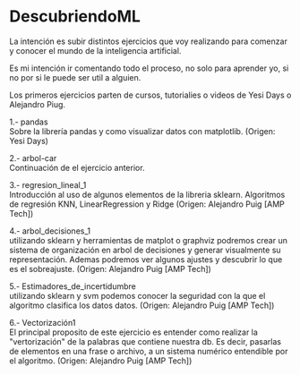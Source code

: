 # DescubriendoML
La intención es subir distintos ejercicios que voy realizando para comenzar y conocer el mundo de la inteligencia artificial.

Es mi intención ir comentando todo el proceso, no solo para aprender yo, si no por si le puede ser util a alguien.

Los primeros ejercicios parten de cursos, tutorialies o videos de Yesi Days o Alejandro Piug.

1.- pandas</br>
Sobre la librería pandas y como visualizar datos con matplotlib. (Origen: Yesi Days)

2.- arbol-car</br>
Continuación de el ejercicio anterior.

3.- regresion_lineal_1</br>
Introducción al uso de algunos elementos de la libreria sklearn. Algoritmos de regresión KNN, LinearRegression y Ridge (Origen: Alejandro Puig [AMP Tech])

4.- arbol_decisiones_1</br>
utilizando sklearn y herramientas de matplot o graphviz podremos crear un sistema de organización en arbol de decisiones y generar visualmente su representación. Ademas podremos ver algunos ajustes y descubrir lo que es el sobreajuste. (Origen: Alejandro Puig [AMP Tech])

5.- Estimadores_de_incertidumbre</br>
utilizando sklearn y svm podemos conocer la seguridad con la que el algoritmo clasifica los datos datos. (Origen: Alejandro Puig [AMP Tech])

6.- Vectorización1</br>
El principal proposito de este ejercicio es entender como realizar la "vertorización" de la palabras que contiene nuestra db. Es decir, pasarlas de elementos en una frase o archivo, a un sistema numérico entendible por el algoritmo. (Origen: Alejandro Puig [AMP Tech])
